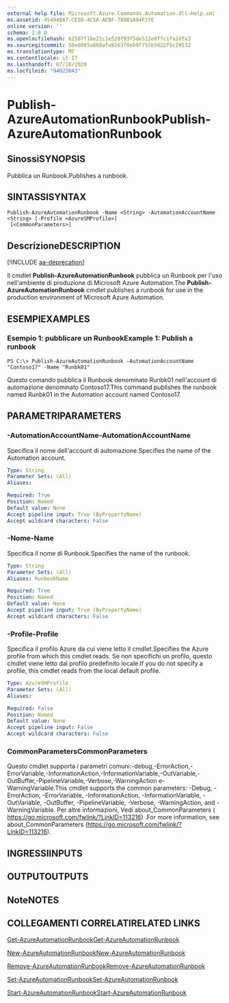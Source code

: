 ```yaml
---
external help file: Microsoft.Azure.Commands.Automation.dll-Help.xml
ms.assetid: 454948A7-CE50-4C5A-AEBF-789B1A94F27E
online version: ''
schema: 2.0.0
ms.openlocfilehash: 62507f18e21c1e528f93f5de512e8ffc1fa2dfa3
ms.sourcegitcommit: 56ed085a868afa8263f8eb0f755b5822f5c29532
ms.translationtype: MT
ms.contentlocale: it-IT
ms.lasthandoff: 07/18/2020
ms.locfileid: "94023843"
---
```

# <span data-ttu-id="54d4c-101">Publish-AzureAutomationRunbook</span><span class="sxs-lookup"><span data-stu-id="54d4c-101">Publish-AzureAutomationRunbook</span></span>

## <span data-ttu-id="54d4c-102">Sinossi</span><span class="sxs-lookup"><span data-stu-id="54d4c-102">SYNOPSIS</span></span>

<span data-ttu-id="54d4c-103">Pubblica un Runbook.</span><span class="sxs-lookup"><span data-stu-id="54d4c-103">Publishes a runbook.</span></span>

## <span data-ttu-id="54d4c-104">SINTASSI</span><span class="sxs-lookup"><span data-stu-id="54d4c-104">SYNTAX</span></span>

```
Publish-AzureAutomationRunbook -Name <String> -AutomationAccountName <String> [-Profile <AzureSMProfile>]
 [<CommonParameters>]
```

## <span data-ttu-id="54d4c-105">Descrizione</span><span class="sxs-lookup"><span data-stu-id="54d4c-105">DESCRIPTION</span></span>

[!INCLUDE [aa-deprecation](../include/aa-deprecation.md)]

<span data-ttu-id="54d4c-106">Il cmdlet **Publish-AzureAutomationRunbook** pubblica un Runbook per l'uso nell'ambiente di produzione di Microsoft Azure Automation.</span><span class="sxs-lookup"><span data-stu-id="54d4c-106">The **Publish-AzureAutomationRunbook** cmdlet publishes a runbook for use in the production environment of Microsoft Azure Automation.</span></span>

## <span data-ttu-id="54d4c-107">ESEMPI</span><span class="sxs-lookup"><span data-stu-id="54d4c-107">EXAMPLES</span></span>

### <span data-ttu-id="54d4c-108">Esempio 1: pubblicare un Runbook</span><span class="sxs-lookup"><span data-stu-id="54d4c-108">Example 1: Publish a runbook</span></span>
```
PS C:\> Publish-AzureAutomationRunbook -AutomationAccountName "Contoso17" -Name "Runbk01"
```

<span data-ttu-id="54d4c-109">Questo comando pubblica il Runbook denominato Runbk01 nell'account di automazione denominato Contoso17.</span><span class="sxs-lookup"><span data-stu-id="54d4c-109">This command publishes the runbook named Runbk01 in the Automation account named Contoso17.</span></span>

## <span data-ttu-id="54d4c-110">PARAMETRI</span><span class="sxs-lookup"><span data-stu-id="54d4c-110">PARAMETERS</span></span>

### <span data-ttu-id="54d4c-111">-AutomationAccountName</span><span class="sxs-lookup"><span data-stu-id="54d4c-111">-AutomationAccountName</span></span>
<span data-ttu-id="54d4c-112">Specifica il nome dell'account di automazione.</span><span class="sxs-lookup"><span data-stu-id="54d4c-112">Specifies the name of the Automation account.</span></span>

```yaml
Type: String
Parameter Sets: (All)
Aliases: 

Required: True
Position: Named
Default value: None
Accept pipeline input: True (ByPropertyName)
Accept wildcard characters: False
```

### <span data-ttu-id="54d4c-113">-Nome</span><span class="sxs-lookup"><span data-stu-id="54d4c-113">-Name</span></span>
<span data-ttu-id="54d4c-114">Specifica il nome di Runbook.</span><span class="sxs-lookup"><span data-stu-id="54d4c-114">Specifies the name of the runbook.</span></span>

```yaml
Type: String
Parameter Sets: (All)
Aliases: RunbookName

Required: True
Position: Named
Default value: None
Accept pipeline input: True (ByPropertyName)
Accept wildcard characters: False
```

### <span data-ttu-id="54d4c-115">-Profile</span><span class="sxs-lookup"><span data-stu-id="54d4c-115">-Profile</span></span>
<span data-ttu-id="54d4c-116">Specifica il profilo Azure da cui viene letto il cmdlet.</span><span class="sxs-lookup"><span data-stu-id="54d4c-116">Specifies the Azure profile from which this cmdlet reads.</span></span>
<span data-ttu-id="54d4c-117">Se non specifichi un profilo, questo cmdlet viene letto dal profilo predefinito locale.</span><span class="sxs-lookup"><span data-stu-id="54d4c-117">If you do not specify a profile, this cmdlet reads from the local default profile.</span></span>

```yaml
Type: AzureSMProfile
Parameter Sets: (All)
Aliases: 

Required: False
Position: Named
Default value: None
Accept pipeline input: False
Accept wildcard characters: False
```

### <span data-ttu-id="54d4c-118">CommonParameters</span><span class="sxs-lookup"><span data-stu-id="54d4c-118">CommonParameters</span></span>
<span data-ttu-id="54d4c-119">Questo cmdlet supporta i parametri comuni:-debug,-ErrorAction,-ErrorVariable,-InformationAction,-InformationVariable,-OutVariable,-OutBuffer,-PipelineVariable,-Verbose,-WarningAction e-WarningVariable.</span><span class="sxs-lookup"><span data-stu-id="54d4c-119">This cmdlet supports the common parameters: -Debug, -ErrorAction, -ErrorVariable, -InformationAction, -InformationVariable, -OutVariable, -OutBuffer, -PipelineVariable, -Verbose, -WarningAction, and -WarningVariable.</span></span> <span data-ttu-id="54d4c-120">Per altre informazioni, Vedi about_CommonParameters ( https://go.microsoft.com/fwlink/?LinkID=113216) .</span><span class="sxs-lookup"><span data-stu-id="54d4c-120">For more information, see about_CommonParameters (https://go.microsoft.com/fwlink/?LinkID=113216).</span></span>

## <span data-ttu-id="54d4c-121">INGRESSI</span><span class="sxs-lookup"><span data-stu-id="54d4c-121">INPUTS</span></span>

## <span data-ttu-id="54d4c-122">OUTPUT</span><span class="sxs-lookup"><span data-stu-id="54d4c-122">OUTPUTS</span></span>

## <span data-ttu-id="54d4c-123">Note</span><span class="sxs-lookup"><span data-stu-id="54d4c-123">NOTES</span></span>

## <span data-ttu-id="54d4c-124">COLLEGAMENTI CORRELATI</span><span class="sxs-lookup"><span data-stu-id="54d4c-124">RELATED LINKS</span></span>

[<span data-ttu-id="54d4c-125">Get-AzureAutomationRunbook</span><span class="sxs-lookup"><span data-stu-id="54d4c-125">Get-AzureAutomationRunbook</span></span>](./Get-AzureAutomationRunbook.md)

[<span data-ttu-id="54d4c-126">New-AzureAutomationRunbook</span><span class="sxs-lookup"><span data-stu-id="54d4c-126">New-AzureAutomationRunbook</span></span>](./New-AzureAutomationRunbook.md)

[<span data-ttu-id="54d4c-127">Remove-AzureAutomationRunbook</span><span class="sxs-lookup"><span data-stu-id="54d4c-127">Remove-AzureAutomationRunbook</span></span>](./Remove-AzureAutomationRunbook.md)

[<span data-ttu-id="54d4c-128">Set-AzureAutomationRunbook</span><span class="sxs-lookup"><span data-stu-id="54d4c-128">Set-AzureAutomationRunbook</span></span>](./Set-AzureAutomationRunbook.md)

[<span data-ttu-id="54d4c-129">Start-AzureAutomationRunbook</span><span class="sxs-lookup"><span data-stu-id="54d4c-129">Start-AzureAutomationRunbook</span></span>](./Start-AzureAutomationRunbook.md)


